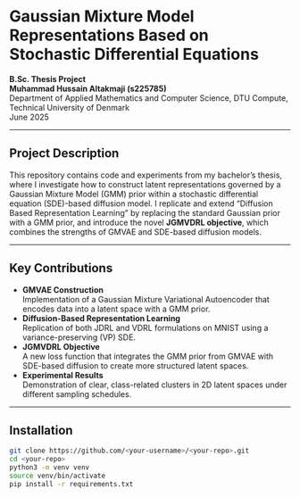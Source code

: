 # Gaussian Mixture Model Representations Based on Stochastic Differential Equations

**B.Sc. Thesis Project**  
**Muhammad Hussain Altakmaji (s225785)**  
Department of Applied Mathematics and Computer Science, DTU Compute, Technical University of Denmark  
June 2025

---

## Project Description

This repository contains code and experiments from my bachelor’s thesis, where I investigate how to construct latent representations governed by a Gaussian Mixture Model (GMM) prior within a stochastic differential equation (SDE)-based diffusion model. I replicate and extend “Diffusion Based Representation Learning” by replacing the standard Gaussian prior with a GMM prior, and introduce the novel **JGMVDRL objective**, which combines the strengths of GMVAE and SDE-based diffusion models.

---

## Key Contributions

- **GMVAE Construction**  
  Implementation of a Gaussian Mixture Variational Autoencoder that encodes data into a latent space with a GMM prior.  
- **Diffusion-Based Representation Learning**  
  Replication of both JDRL and VDRL formulations on MNIST using a variance-preserving (VP) SDE.  
- **JGMVDRL Objective**  
  A new loss function that integrates the GMM prior from GMVAE with SDE-based diffusion to create more structured latent spaces.  
- **Experimental Results**  
  Demonstration of clear, class-related clusters in 2D latent spaces under different sampling schedules.

---

## Installation

```bash
git clone https://github.com/<your-username>/<your-repo>.git
cd <your-repo>
python3 -m venv venv
source venv/bin/activate
pip install -r requirements.txt
